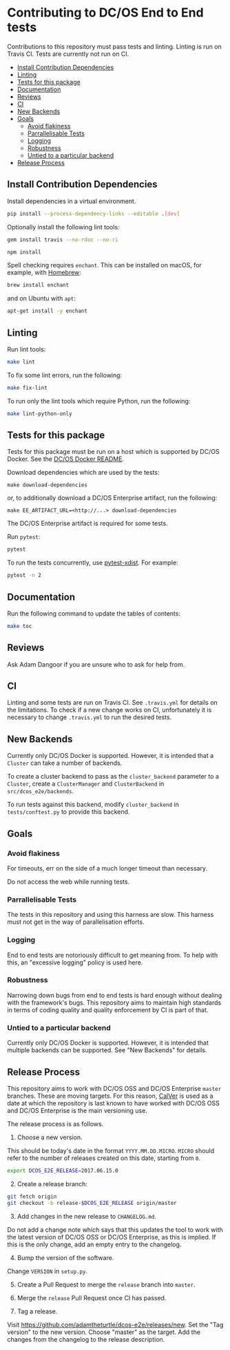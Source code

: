 # Contributing to DC/OS End to End tests

Contributions to this repository must pass tests and linting.
Linting is run on Travis CI.
Tests are currently not run on CI.

<!--lint disable list-item-indent-->
<!--lint disable list-item-bullet-indent-->
<!-- START doctoc generated TOC please keep comment here to allow auto update -->
<!-- DON'T EDIT THIS SECTION, INSTEAD RE-RUN doctoc TO UPDATE -->


- [Install Contribution Dependencies](#install-contribution-dependencies)
- [Linting](#linting)
- [Tests for this package](#tests-for-this-package)
- [Documentation](#documentation)
- [Reviews](#reviews)
- [CI](#ci)
- [New Backends](#new-backends)
- [Goals](#goals)
  - [Avoid flakiness](#avoid-flakiness)
  - [Parrallelisable Tests](#parrallelisable-tests)
  - [Logging](#logging)
  - [Robustness](#robustness)
  - [Untied to a particular backend](#untied-to-a-particular-backend)
- [Release Process](#release-process)

<!-- END doctoc generated TOC please keep comment here to allow auto update -->
<!--lint enable list-item-indent-->
<!--lint enable list-item-bullet-indent-->

## Install Contribution Dependencies

Install dependencies in a virtual environment.

```sh
pip install --process-dependency-links --editable .[dev]
```

Optionally install the following lint tools:

```sh
gem install travis --no-rdoc --no-ri
```

```sh
npm install
```

Spell checking requires `enchant`.
This can be installed on macOS, for example, with [Homebrew](http://brew.sh):

```sh
brew install enchant
```

and on Ubuntu with `apt`:

```sh
apt-get install -y enchant
```

## Linting

Run lint tools:

```sh
make lint
```

To fix some lint errors, run the following:

```sh
make fix-lint
```

To run only the lint tools which require Python, run the following:

```sh
make lint-python-only
```

## Tests for this package

Tests for this package must be run on a host which is supported by DC/OS Docker.
See the [DC/OS Docker README](https://github.com/dcos/dcos-docker/blob/master/README.md).

Download dependencies which are used by the tests:

```
make download-dependencies
```

or, to additionally download a DC/OS Enterprise artifact, run the following:

```
make EE_ARTIFACT_URL=<http://...> download-dependencies
```

The DC/OS Enterprise artifact is required for some tests.

Run `pytest`:

```sh
pytest
```

To run the tests concurrently, use [pytest-xdist](https://github.com/pytest-dev/pytest-xdist).
For example:

```sh
pytest -n 2
```

## Documentation

Run the following command to update the tables of contents:

```sh
make toc
```

## Reviews

Ask Adam Dangoor if you are unsure who to ask for help from.

## CI

Linting and some tests are run on Travis CI.
See `.travis.yml` for details on the limitations.
To check if a new change works on CI, unfortunately it is necessary to change `.travis.yml` to run the desired tests.

## New Backends

Currently only DC/OS Docker is supported.
However, it is intended that a `Cluster` can take a number of backends.

To create a cluster backend to pass as the `cluster_backend` parameter to a `Cluster`, create a `ClusterManager` and `ClusterBackend` in `src/dcos_e2e/backends`.

To run tests against this backend, modify `cluster_backend` in `tests/conftest.py` to provide this backend.

## Goals

### Avoid flakiness

For timeouts, err on the side of a much longer timeout than necessary.

Do not access the web while running tests.

### Parrallelisable Tests

The tests in this repository and using this harness are slow.
This harness must not get in the way of parallelisation efforts.

### Logging

End to end tests are notoriously difficult to get meaning from.
To help with this, an "excessive logging" policy is used here.

### Robustness

Narrowing down bugs from end to end tests is hard enough without dealing with the framework's bugs.
This repository aims to maintain high standards in terms of coding quality and quality enforcement by CI is part of that.

### Untied to a particular backend

Currently only DC/OS Docker is supported.
However, it is intended that multiple backends can be supported.
See "New Backends" for details.

## Release Process

This repository aims to work with DC/OS OSS and DC/OS Enterprise `master` branches.
These are moving targets.
For this reason, [CalVer](http://calver.org/) is used as a date at which the repository is last known to have worked with DC/OS OSS and DC/OS Enterprise is the main versioning use.

The release process is as follows.

1. Choose a new version.

This should be today's date in the format `YYYY.MM.DD.MICRO`.
`MICRO` should refer to the number of releases created on this date, starting from `0`.

```sh
export DCOS_E2E_RELEASE=2017.06.15.0
```

2. Create a release branch:

```sh
git fetch origin
git checkout -b release-$DCOS_E2E_RELEASE origin/master
```

3. Add changes in the new release to `CHANGELOG.md`.

Do not add a change note which says that this updates the tool to work with the latest version of DC/OS OSS or DC/OS Enterprise, as this is implied.
If this is the only change, add an empty entry to the changelog.

4. Bump the version of the software.

Change `VERSION` in `setup.py`.

5. Create a Pull Request to merge the `release` branch into `master`.

6. Merge the `release` Pull Request once CI has passed.

7. Tag a release.

Visit <https://github.com/adamtheturtle/dcos-e2e/releases/new>.
Set the "Tag version" to the new version.
Choose "master" as the target.
Add the changes from the changelog to the release description.
